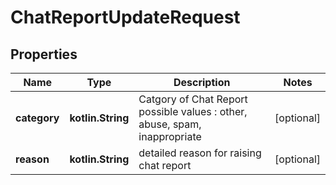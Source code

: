 
# ChatReportUpdateRequest

## Properties
Name | Type | Description | Notes
------------ | ------------- | ------------- | -------------
**category** | **kotlin.String** | Catgory of Chat Report possible values : other, abuse, spam, inappropriate |  [optional]
**reason** | **kotlin.String** | detailed reason for raising chat report |  [optional]



